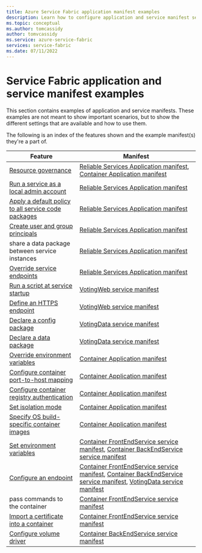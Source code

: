```yaml
---
title: Azure Service Fabric application manifest examples
description: Learn how to configure application and service manifest settings for a Service Fabric application.
ms.topic: conceptual
ms.author: tomcassidy
author: tomvcassidy
ms.service: azure-service-fabric
services: service-fabric
ms.date: 07/11/2022
---
```


# Service Fabric application and service manifest examples
This section contains examples of application and service manifests. These examples are not meant to show important scenarios, but to show the different settings that are available and how to use them. 

The following is an index of the features shown and the example manifest(s) they're a part of.

|Feature|Manifest|
|---|---|
|[Resource governance](service-fabric-resource-governance.md)|[Reliable Services Application manifest](service-fabric-manifest-example-reliable-services-app.md#application-manifest), [Container Application manifest](service-fabric-manifest-example-container-app.md#application-manifest)|
|[Run a service as a local admin account](service-fabric-application-runas-security.md)|[Reliable Services Application manifest](service-fabric-manifest-example-reliable-services-app.md#application-manifest)|
|[Apply a default policy to all service code packages](service-fabric-application-runas-security.md#apply-a-default-policy-to-all-service-code-packages)|[Reliable Services Application manifest](service-fabric-manifest-example-reliable-services-app.md#application-manifest)|
|[Create user and group principals](service-fabric-application-runas-security.md)|[Reliable Services Application manifest](service-fabric-manifest-example-reliable-services-app.md#application-manifest)|
|share a data package between service instances|[Reliable Services Application manifest](service-fabric-manifest-example-reliable-services-app.md#application-manifest)|
|[Override service endpoints](service-fabric-service-manifest-resources.md#overriding-endpoints-in-servicemanifestxml)|[Reliable Services Application manifest](service-fabric-manifest-example-reliable-services-app.md#application-manifest)|
|[Run a script at service startup](service-fabric-run-script-at-service-startup.md)|[VotingWeb service manifest](service-fabric-manifest-example-reliable-services-app.md#votingweb-service-manifest)|
|[Define an HTTPS endpoint](service-fabric-tutorial-dotnet-app-enable-https-endpoint.md#define-an-https-endpoint-in-the-service-manifest)|[VotingWeb service manifest](service-fabric-manifest-example-reliable-services-app.md#votingweb-service-manifest)|
|[Declare a config package](service-fabric-application-and-service-manifests.md)|[VotingData service manifest](service-fabric-manifest-example-reliable-services-app.md#votingdata-service-manifest)|
|[Declare a data package](service-fabric-application-and-service-manifests.md)|[VotingData service manifest](service-fabric-manifest-example-reliable-services-app.md#votingdata-service-manifest)|
|[Override environment variables](service-fabric-get-started-containers.md#configure-and-set-environment-variables)|[Container Application manifest](service-fabric-manifest-example-container-app.md#application-manifest)|
|[Configure container port-to-host mapping](service-fabric-get-started-containers.md#configure-container-port-to-host-port-mapping-and-container-to-container-discovery)| [Container Application manifest](service-fabric-manifest-example-container-app.md#application-manifest)|
|[Configure container registry authentication](service-fabric-get-started-containers.md#configure-container-repository-authentication)|[Container Application manifest](service-fabric-manifest-example-container-app.md#application-manifest)|
|[Set isolation mode](service-fabric-get-started-containers.md#configure-isolation-mode)|[Container Application manifest](service-fabric-manifest-example-container-app.md#application-manifest)|
|[Specify OS build-specific container images](service-fabric-get-started-containers.md#specify-os-build-specific-container-images)|[Container Application manifest](service-fabric-manifest-example-container-app.md#application-manifest)|
|[Set environment variables](service-fabric-get-started-containers.md#configure-and-set-environment-variables)|[Container FrontEndService service manifest](service-fabric-manifest-example-container-app.md#frontendservice-service-manifest), [Container BackEndService service manifest](service-fabric-manifest-example-container-app.md#backendservice-service-manifest)|
|[Configure an endpoint](service-fabric-get-started-containers.md#configure-communication)|[Container FrontEndService service manifest](service-fabric-manifest-example-container-app.md#frontendservice-service-manifest), [Container BackEndService service manifest](service-fabric-manifest-example-container-app.md#backendservice-service-manifest), [VotingData service manifest](service-fabric-manifest-example-reliable-services-app.md#votingdata-service-manifest)|
|pass commands to the container|[Container FrontEndService service manifest](service-fabric-manifest-example-container-app.md#frontendservice-service-manifest)|
|[Import a certificate into a container](service-fabric-securing-containers.md)|[Container FrontEndService service manifest](service-fabric-manifest-example-container-app.md#frontendservice-service-manifest)|
|[Configure volume driver](service-fabric-containers-volume-logging-drivers.md)|[Container BackEndService service manifest](service-fabric-manifest-example-container-app.md#backendservice-service-manifest)|

